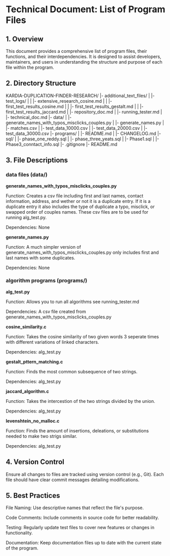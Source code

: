 # Technical Document: List of Program Files

## 1. Overview

This document provides a comprehensive list of program files, their functions, and their interdependencies. It is designed to assist developers, maintainers, and users in understanding the structure and purpose of each file within the program.

## 2. Directory Structure

KARDIA-DUPLICATION-FINDER-RESEARCH/
|- additional_text_files/
|  |- test_logs/
|  |  |- extensive_research_cosine.md
|  |  |- first_test_results_cosine.md
|  |  |- first_test_results_gestalt.md
|  |  |- first_test_results_jaccard.md
|  |- repository_doc.md
|  |- running_tester.md
|  |- technical_doc.md
|- data/
|  |- generate_names_with_typos_misclicks_couples.py
|  |- generate_names.py
|  |- matches.csv
|  |- test_data_10000.csv
|  |- test_data_20000.csv
|  |- test_data_30000.csv
|- programs/
|  |- README.md
|  |- CHANGELOG.md
|- sql/
|  |- phase_one_reddy.sql
|  |- phase_three_yeats.sql
|  |- Phase1.sql
|  |- Phase3_conntact_info.sql
|- .gitignore
|- README.md

## 3. File Descriptions

### data files (data/)

**generate_names_with_typos_misclicks_couples.py**

Function: Creates a csv file including first and last names, contact information, address, and wether or not it is a duplicate entry. If it is a duplicate entry it also includes the type of duplicate a typo, misclick, or swapped order of couples names. These csv files are to be used for running alg_test.py.

Dependencies: None

**generate_names.py**

Function: A much simpler version of generate_names_with_typos_misclicks_couples.py only includes first and last names with some duplicates.

Dependencies: None

### algorithm programs (programs/)

**alg_test.py**

Function: Allows you to run all algorithms see running_tester.md

Dependencies: A csv file created from generate_names_with_typos_misclicks_couples.py

**cosine_similarity.c**

Function: Takes the cosine similarity of two given words 3 seperate times with different variations of linked characters.

Dependencies: alg_test.py

**gestalt_pttern_matching.c**

Function: Finds the most common subsequence of two strings.

Dependencies: alg_test.py

**jaccard_algorithm.c**

Function: Takes the intercestion of the two strings divided by the union.

Dependencies: alg_test.py

**levenshtein_no_malloc.c**

Function: Finds the amount of insertions, deleations, or substitutions needed to make two strigs similar.

Dependencies: alg_test.py

## 4. Version Control

Ensure all changes to files are tracked using version control (e.g., Git). Each file should have clear commit messages detailing modifications.

## 5. Best Practices

File Naming: Use descriptive names that reflect the file's purpose.

Code Comments: Include comments in source code for better readability.

Testing: Regularly update test files to cover new features or changes in functionality.

Documentation: Keep documentation files up to date with the current state of the program.

